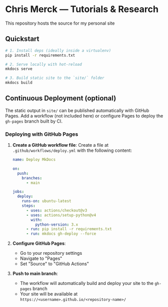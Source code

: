 # Chris Merck — Tutorials & Research

This repository hosts the source for my personal site 

## Quickstart

```bash
# 1. Install deps (ideally inside a virtualenv)
pip install -r requirements.txt

# 2. Serve locally with hot-reload
mkdocs serve

# 3. Build static site to the `site/` folder
mkdocs build
```

## Continuous Deployment (optional)

The static output in `site/` can be published automatically with GitHub Pages. Add a workflow (not included here) or configure Pages to deploy the `gh-pages` branch built by CI.

### Deploying with GitHub Pages

1. **Create a GitHub workflow file**:
   Create a file at `.github/workflows/deploy.yml` with the following content:

   ```yaml
   name: Deploy MkDocs

   on:
     push:
       branches:
         - main

   jobs:
     deploy:
       runs-on: ubuntu-latest
       steps:
         - uses: actions/checkout@v3
         - uses: actions/setup-python@v4
           with:
             python-version: 3.x
         - run: pip install -r requirements.txt
         - run: mkdocs gh-deploy --force
   ```

2. **Configure GitHub Pages**:
   - Go to your repository settings
   - Navigate to "Pages"
   - Set "Source" to "GitHub Actions"

3. **Push to main branch**:
   - The workflow will automatically build and deploy your site to the `gh-pages` branch
   - Your site will be available at `https://<username>.github.io/<repository-name>/`
